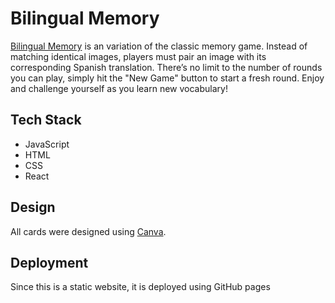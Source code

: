 # Bilingual Memory

[Bilingual Memory](https://cynthiacr.github.io/bilingual-memory/) is an variation of the classic memory game. Instead of matching identical images, players must pair an image with its corresponding Spanish translation. There’s no limit to the number of rounds you can play, simply hit the "New Game" button to start a fresh round. Enjoy and challenge yourself as you learn new vocabulary!

## Tech Stack

- JavaScript
- HTML
- CSS
- React

## Design

All cards were designed using [Canva](https://www.canva.com/).

## Deployment

Since this is a static website, it is deployed using GitHub pages
